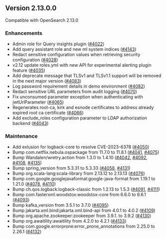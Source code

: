 ## Version 2.13.0.0

Compatible with OpenSearch 2.13.0

### Enhancements
* Admin role for Query insights plugin ([#4022](https://github.com/opensearch-project/security/pull/4022))
* Add query assistant role and new ml system indices ([#4143](https://github.com/opensearch-project/security/pull/4143))
* Redact sensitive configuration values when retrieving security configuration ([#4028](https://github.com/opensearch-project/security/pull/4028))
* v2.12 update roles.yml with new API for experimental alerting plugin feature ([#4035](https://github.com/opensearch-project/security/pull/4035))
* Add deprecate message that TLSv1 and TLSv1.1 support will be removed in the next major version ([#4083](https://github.com/opensearch-project/security/pull/4083))
* Log password requirement details in demo environment ([#4082](https://github.com/opensearch-project/security/pull/4082))
* Redact sensitive URL parameters from audit logging ([#4070](https://github.com/opensearch-project/security/pull/4070))
* Fix unconsumed parameter exception when authenticating with jwtUrlParameter ([#4065](https://github.com/opensearch-project/security/pull/4065))
* Regenerates root-ca, kirk and esnode certificates to address already expired root ca certificate ([#4066](https://github.com/opensearch-project/security/pull/4066))
* Add exclude_roles configuration parameter to LDAP authorization backend ([#4043](https://github.com/opensearch-project/security/pull/4043))

### Maintenance
* Add exlusion for logback-core to resolve CVE-2023-6378 ([#4050](https://github.com/opensearch-project/security/pull/4050))
* Bump com.netflix.nebula.ospackage from 11.7.0 to 11.8.1 ([#4041](https://github.com/opensearch-project/security/pull/4041), [#4075](https://github.com/opensearch-project/security/pull/4075))
* Bump Wandalen/wretry.action from 1.3.0 to 1.4.10 ([#4042](https://github.com/opensearch-project/security/pull/4042), [#4092](https://github.com/opensearch-project/security/pull/4092), [#4108](https://github.com/opensearch-project/security/pull/4108), [#4135](https://github.com/opensearch-project/security/pull/4135))
* Bump spring_version from 5.3.31 to 5.3.33 ([#4058](https://github.com/opensearch-project/security/pull/4058), [#4131](https://github.com/opensearch-project/security/pull/4131))
* Bump org.scala-lang:scala-library from 2.13.12 to 2.13.13 ([#4076](https://github.com/opensearch-project/security/pull/4076))
* Bump com.google.googlejavaformat:google-java-format from 1.19.1 to 1.21.0 ([#4078](https://github.com/opensearch-project/security/pull/4078), [#4110](https://github.com/opensearch-project/security/pull/4110))
* Bump ch.qos.logback:logback-classic from 1.2.13 to 1.5.3 ([#4091](https://github.com/opensearch-project/security/pull/4091), [#4111](https://github.com/opensearch-project/security/pull/4111))
* Bump com.fasterxml.woodstox:woodstox-core from 6.6.0 to 6.6.1 ([#4093](https://github.com/opensearch-project/security/pull/4093))
* Bump kafka_version from 3.5.1 to 3.7.0 ([#4095](https://github.com/opensearch-project/security/pull/4095))
* Bump jakarta.xml.bind:jakarta.xml.bind-api from 4.0.1 to 4.0.2 ([#4109](https://github.com/opensearch-project/security/pull/4109))
* Bump org.apache.zookeeper:zookeeper from 3.9.1. to 3.9.2 ([#4130](https://github.com/opensearch-project/security/pull/4130))
* Bump org.awaitility:awaitility from 4.2.0 to 4.2.1 ([#4133](https://github.com/opensearch-project/security/pull/4133))
* Bump com.google.errorprone:error_prone_annotations from 2.25.0 to 2.26.1 ([#4132](https://github.com/opensearch-project/security/pull/4132))

